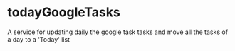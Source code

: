 # todayGoogleTasks
A service for updating daily the google task tasks and move all the tasks of a day to a 'Today' list
